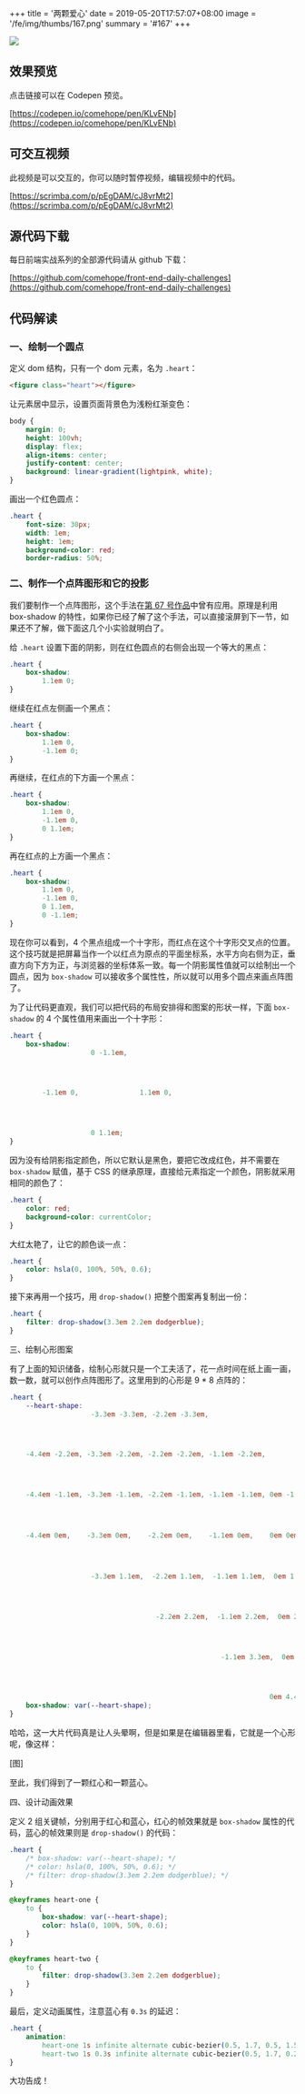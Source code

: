 +++
title = '两颗爱心'
date = 2019-05-20T17:57:07+08:00
image = '/fe/img/thumbs/167.png'
summary = '#167'
+++

![](./work.gif)

## 效果预览

点击链接可以在 Codepen 预览。

[https://codepen.io/comehope/pen/KLvENb](https://codepen.io/comehope/pen/KLvENb)

## 可交互视频

此视频是可以交互的，你可以随时暂停视频，编辑视频中的代码。

[https://scrimba.com/p/pEgDAM/cJ8vrMt2](https://scrimba.com/p/pEgDAM/cJ8vrMt2)

## 源代码下载

每日前端实战系列的全部源代码请从 github 下载：

[https://github.com/comehope/front-end-daily-challenges](https://github.com/comehope/front-end-daily-challenges)

## 代码解读

### 一、绘制一个圆点

定义 dom 结构，只有一个 dom 元素，名为 `.heart`：

```html
<figure class="heart"></figure>
```

让元素居中显示，设置页面背景色为浅粉红渐变色：

```css
body {
    margin: 0;
    height: 100vh;
    display: flex;
    align-items: center;
    justify-content: center;
    background: linear-gradient(lightpink, white);
}
```

画出一个红色圆点：

```css
.heart {
    font-size: 30px;
    width: 1em;
    height: 1em;
    background-color: red;
    border-radius: 50%;
```

### 二、制作一个点阵图形和它的投影

我们要制作一个点阵图形，这个手法在[第 67 号作品](https://segmentfault.com/a/1190000015444368)中曾有应用。原理是利用 box-shadow 的特性，如果你已经了解了这个手法，可以直接滚屏到下一节，如果还不了解，做下面这几个小实验就明白了。

给 `.heart` 设置下面的阴影，则在红色圆点的右侧会出现一个等大的黑点：

```css
.heart {
    box-shadow:
        1.1em 0;
}
```

继续在红点左侧画一个黑点：

```css
.heart {
    box-shadow:
        1.1em 0,
        -1.1em 0;
}
```

再继续，在红点的下方画一个黑点：

```css
.heart {
    box-shadow:
        1.1em 0,
        -1.1em 0,
        0 1.1em;
}
```

再在红点的上方画一个黑点：

```css
.heart {
    box-shadow:
        1.1em 0,
        -1.1em 0,
        0 1.1em,
        0 -1.1em;
}
```

现在你可以看到，4 个黑点组成一个十字形，而红点在这个十字形交叉点的位置。这个技巧就是把屏幕当作一个以红点为原点的平面坐标系，水平方向右侧为正，垂直方向下方为正，与浏览器的坐标体系一致。每一个阴影属性值就可以绘制出一个圆点，因为 `box-shadow` 可以接收多个属性性，所以就可以用多个圆点来画点阵图了。

为了让代码更直观，我们可以把代码的布局安排得和图案的形状一样，下面 `box-shadow` 的 4 个属性值用来画出一个十字形：

```css
.heart {
    box-shadow: 
                    0 -1.1em,




        -1.1em 0,               1.1em 0,




                    0 1.1em;
}
```

因为没有给阴影指定颜色，所以它默认是黑色，要把它改成红色，并不需要在 `box-shadow` 赋值，基于 CSS 的继承原理，直接给元素指定一个颜色，阴影就采用相同的颜色了：

```css
.heart {
    color: red;
    background-color: currentColor;
}
```

大红太艳了，让它的颜色谈一点：

```css
.heart {
    color: hsla(0, 100%, 50%, 0.6);
}
```

接下来再用一个技巧，用 `drop-shadow()` 把整个图案再复制出一份：

```css
.heart {
    filter: drop-shadow(3.3em 2.2em dodgerblue);
}
```

三、绘制心形图案

有了上面的知识储备，绘制心形就只是一个工夫活了，花一点时间在纸上画一画，数一数，就可以创作点阵图形了。这里用到的心形是 9 * 8 点阵的：

```css
.heart {
    --heart-shape: 
                    -3.3em -3.3em, -2.2em -3.3em,                                          2.2em -3.3em, 3.3em -3.3em,




    -4.4em -2.2em, -3.3em -2.2em, -2.2em -2.2em, -1.1em -2.2em,             1.1em -2.2em, 2.2em -2.2em, 3.3em -2.2em, 4.4em -2.2em,




    -4.4em -1.1em, -3.3em -1.1em, -2.2em -1.1em, -1.1em -1.1em, 0em -1.1em, 1.1em -1.1em, 2.2em -1.1em, 3.3em -1.1em, 4.4em -1.1em,



    
    -4.4em 0em,    -3.3em 0em,    -2.2em 0em,    -1.1em 0em,    0em 0em,    1.1em 0em,    2.2em 0em,    3.3em 0em,    4.4em 0em,



    
                    -3.3em 1.1em,  -2.2em 1.1em,  -1.1em 1.1em,  0em 1.1em,  1.1em 1.1em,  2.2em 1.1em,  3.3em 1.1em,




                                    -2.2em 2.2em,  -1.1em 2.2em,  0em 2.2em,  1.1em 2.2em,  2.2em 2.2em,




                                                    -1.1em 3.3em,  0em 3.3em,  1.1em 3.3em,




                                                                0em 4.4em;
    box-shadow: var(--heart-shape);
}
```

哈哈，这一大片代码真是让人头晕啊，但是如果是在编辑器里看，它就是一个心形呢，像这样：

[图]

至此，我们得到了一颗红心和一颗蓝心。

四、设计动画效果

定义 2 组关键帧，分别用于红心和蓝心，红心的帧效果就是 `box-shadow` 属性的代码，蓝心的帧效果则是 `drop-shadow()` 的代码：

```css
.heart {
    /* box-shadow: var(--heart-shape); */
    /* color: hsla(0, 100%, 50%, 0.6); */
    /* filter: drop-shadow(3.3em 2.2em dodgerblue); */
}

@keyframes heart-one {
    to {
        box-shadow: var(--heart-shape);
        color: hsla(0, 100%, 50%, 0.6);
    }
}

@keyframes heart-two {
    to {
        filter: drop-shadow(3.3em 2.2em dodgerblue);
    }
}
```

最后，定义动画属性，注意蓝心有 `0.3s` 的延迟：

```css
.heart {
    animation: 
        heart-one 1s infinite alternate cubic-bezier(0.5, 1.7, 0.5, 1.5),
        heart-two 1s 0.3s infinite alternate cubic-bezier(0.5, 1.7, 0.25, 1);
}
```

大功告成！
